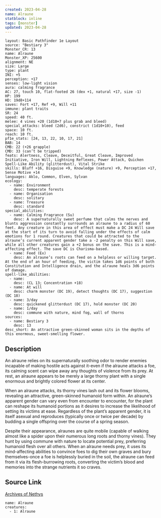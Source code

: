 ```yaml
---
created: 2023-04-28
name: Alraune
statblock: inline
tags: [monster]
updated: 2023-04-28
---
```

```statblock
layout: Basic Pathfinder 1e Layout
source: "Bestiary 3"
Monster_CR: 13
name: Alraune
Monster_XP: 25600
alignment: NE
size: Large
type: plant
INI: +5
perception: +17
senses: low-light vision
aura: calming fragrance
AC: 27, touch 10, flat-footed 26 (dex +1, natural +17, size -1)
HP: 199
HD: 19d8+114
saves: Fort +17, Ref +9, Will +11
immune: plant traits
SR: 24
speed: 40 ft.
melee: 4 vines +20 (1d10+7 plus grab and bleed)
special_attacks: bleed (2d6), constrict (1d10+10), feed
space: 10 ft.
reach: 10 ft.
pf1e_stats: [24, 13, 22, 10, 17, 21]
BAB: 14
CMB: 22 (+26 grapple)
CMD: 33 (can’t be tripped)
feats: Alertness, Cleave, Deceitful, Great Cleave, Improved Initiative, Iron Will, Lightning Reflexes, Power Attack, Quicken Spell-Like Ability (glitterdust), Vital Strike
skills: Bluff +16, Disguise +9, Knowledge (nature) +9, Perception +17, Sense Motive +14
languages: Aklo, Common, Elven, Sylvan
ecology:
  - name: Environment
    desc: temperate forests
  - name: Organisation
    desc: solitary
  - name: Treasure
    desc: standard
special_abilities:
  - name: Calming Fragrance (Su)
    desc: A supernaturally sweet perfume that calms the nerves and blunts aggression constantly surrounds an alraune to a radius of 60 feet. Any creature in this area of effect must make a DC 24 Will save at the start of its turn to avoid falling under the effects of calm emotions for 1 round. Creatures that could be attracted to the alraune’s current apparent gender take a -2 penalty on this Will save, while all other creatures gain a +2 bonus on the save. This is a mind-affecting effect. The save DC is Charisma-based.
  - name: Feed (Ex)
    desc: An alraune’s roots can feed on a helpless or willing target. At the end of an hour of feeding, the victim takes 1d6 points of both Constitution and Intelligence drain, and the alraune heals 3d6 points of damage.
spell-like_abilities:
  - name:
    desc: (CL 13; Concentration +18)
  - name: At will
    desc: charm monster (DC 19), detect thoughts (DC 17), suggestion (DC 18)
  - name: 3/day
    desc: quickened glitterdust (DC 17), hold monster (DC 20)
  - name: 1/day
    desc: commune with nature, mind fog, wall of thorns
sources:
  - name: Bestiary 3
    desc: 13
desc_short: An attractive green-skinned woman sits in the depths of this enormous, sweet-smelling flower.
```
## Description
An alraune relies on its supernaturally soothing odor to render enemies incapable of making hostile acts against it-even if the alraune attacks a foe, its calming scent can wipe away any thoughts of violence from its prey. At rest, an alraune appears to be merely a large thorny plant with a single enormous and brightly colored flower at its center.

When an alraune attacks, its thorny vines lash out and its flower blooms, revealing an attractive, green-skinned humanoid form within. An alraune’s apparent gender can vary even from encounter to encounter, for the plant can reshape its humanoid portions as it desires to increase the likelihood of setting its victims at ease. Regardless of the plant’s apparent gender, it is itself asexual and reproduces (typically once or twice per decade) by budding a single offspring over the course of a spring season.

Despite their appearance, alraunes are quite mobile (capable of walking almost like a spider upon their numerous long roots and thorny vines). They hunt by using commune with nature to locate potential prey, preferring humanoid flesh over all others. When an alraune needs prey, it uses its mind-affecting abilities to convince foes to dig their own graves and bury themselves-once a foe is helplessly buried in the soil, the alraune can feed from it via its flesh-burrowing roots, converting the victim’s blood and memories into the strange nutrients it so craves.
## Source Link
[Archives of Nethys](https://aonprd.com/MonsterDisplay.aspx?ItemName=Alraune)
```encounter-table
name: Alraune
creatures:
  - 1: Alraune
```
